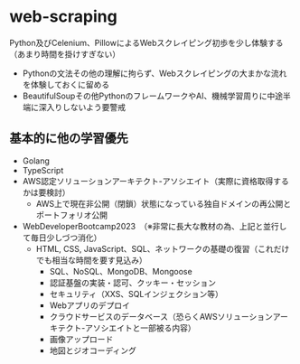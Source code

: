 # web-scraping
Python及びCelenium、PillowによるWebスクレイピング初歩を少し体験する（あまり時間を掛けすぎない）

- Pythonの文法その他の理解に拘らず、Webスクレイピングの大まかな流れを体験しておくに留める
- BeautifulSoupその他PythonのフレームワークやAI、機械学習周りに中途半端に深入りしないよう要警戒
 
## 基本的に他の学習優先
  - Golang
  - TypeScript
  - AWS認定ソリューションアーキテクト-アソシエイト（実際に資格取得するかは要検討）
    - AWS上で現在非公開（閉鎖）状態になっている独自ドメインの再公開とポートフォリオ公開
- WebDeveloperBootcamp2023　（※非常に長大な教材の為、上記と並行して毎日少しづつ消化）
  - HTML, CSS, JavaScript、SQL、ネットワークの基礎の復習（これだけでも相当な時間を要す見込み）
      - SQL、NoSQL、MongoDB、Mongoose
      - 認証基盤の実装・認可、クッキー・セッション
      - セキュリティ（XXS、SQLインジェクション等）
      - Webアプリのデプロイ
      - クラウドサービスのデータベース（恐らくAWSソリューションアーキテクト-アソシエイトと一部被る内容）
      - 画像アップロード
      - 地図とジオコーディング
